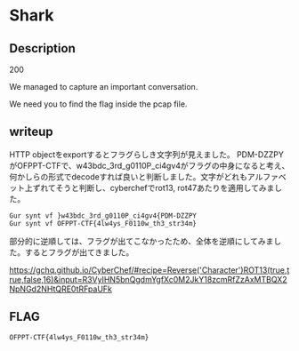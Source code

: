 # Shark

## Description

200

We managed to capture an important conversation.

We need you to find the flag inside the pcap file.

## writeup

HTTP objectをexportするとフラグらしき文字列が見えました。
PDM-DZZPYがOFPPT-CTFで、w43bdc_3rd_g0110P_ci4gv4がフラグの中身になると考え、何かしらの形式でdecodeすれば良いと判断しました。文字がどれもアルファベット上ずれてそうと判断し、cyberchefでrot13, rot47あたりを適用してみました。

```
Gur synt vf }w43bdc_3rd_g0110P_ci4gv4{PDM-DZZPY
Gur synt vf OFPPT-CTF{4lw4ys_F0110w_th3_str34m}
```

部分的に逆順しては、フラグが出てこなかったため、全体を逆順にしてみました。するとフラグが出てきました。

https://gchq.github.io/CyberChef/#recipe=Reverse('Character')ROT13(true,true,false,16)&input=R3VyIHN5bnQgdmYgfXc0M2JkY18zcmRfZzAxMTBQX2NpNGd2NHtQRE0tRFpaUFk

## FLAG

```bash
OFPPT-CTF{4lw4ys_F0110w_th3_str34m}
```
